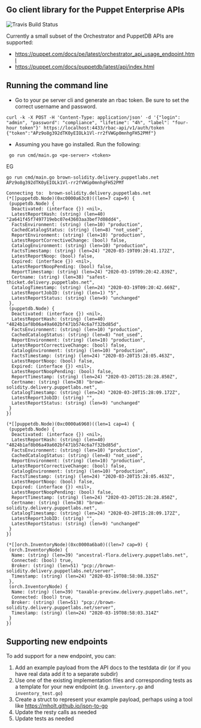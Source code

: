 ## Go client library for the Puppet Enterprise APIs

![Travis Build Status](https://travis-ci.com/puppetlabs/go-pe-client.svg?branch=master)

Currently a small subset of the Orchestrator and PuppetDB APIs are supported:
* https://puppet.com/docs/pe/latest/orchestrator_api_usage_endpoint.html
* https://puppet.com/docs/puppetdb/latest/api/index.html

## Running the command line
* Go to your pe server cli and generate an rbac token. Be sure to set the correct username and password.

`curl -k -X POST -H 'Content-Type: application/json' -d '{"login": "admin", "password": "compliance", "lifetime": "4h", "label": "four-hour token"}' https://localhost:4433/rbac-api/v1/auth/token
{"token":"APz9o8g392dTK0yEIOLk1Vl-rr2fVWGp0mnhgFH52PMf"}`

* Assuming you have go installed. Run the following:

` go run cmd/main.go <pe-server> <token>`

EG

```
go run cmd/main.go brown-solidity.delivery.puppetlabs.net APz9o8g392dTK0yEIOLk1Vl-rr2fVWGp0mnhgFH52PMf

Connecting to:  brown-solidity.delivery.puppetlabs.net
(*[]puppetdb.Node)(0xc0000a63c0)((len=7 cap=9) {
 (puppetdb.Node) {
  Deactivated: (interface {}) <nil>,
  LatestReportHash: (string) (len=40) "2a641f45f7497719ebc07e43603aa3bef7d08dd4",
  FactsEnvironment: (string) (len=10) "production",
  CachedCatalogStatus: (string) (len=8) "not_used",
  ReportEnvironment: (string) (len=10) "production",
  LatestReportCorrectiveChange: (bool) false,
  CatalogEnvironment: (string) (len=10) "production",
  FactsTimestamp: (string) (len=24) "2020-03-19T09:20:41.172Z",
  LatestReportNoop: (bool) false,
  Expired: (interface {}) <nil>,
  LatestReportNoopPending: (bool) false,
  ReportTimestamp: (string) (len=24) "2020-03-19T09:20:42.839Z",
  Certname: (string) (len=38) "safest-thicket.delivery.puppetlabs.net",
  CatalogTimestamp: (string) (len=24) "2020-03-19T09:20:42.669Z",
  LatestReportJobID: (string) (len=1) "5",
  LatestReportStatus: (string) (len=9) "unchanged"
 },
 (puppetdb.Node) {
  Deactivated: (interface {}) <nil>,
  LatestReportHash: (string) (len=40) "4824b1af8b06a49a602bf471b574c6a7f32bd85d",
  FactsEnvironment: (string) (len=10) "production",
  CachedCatalogStatus: (string) (len=8) "not_used",
  ReportEnvironment: (string) (len=10) "production",
  LatestReportCorrectiveChange: (bool) false,
  CatalogEnvironment: (string) (len=10) "production",
  FactsTimestamp: (string) (len=24) "2020-03-20T15:28:05.463Z",
  LatestReportNoop: (bool) false,
  Expired: (interface {}) <nil>,
  LatestReportNoopPending: (bool) false,
  ReportTimestamp: (string) (len=24) "2020-03-20T15:28:28.850Z",
  Certname: (string) (len=38) "brown-solidity.delivery.puppetlabs.net",
  CatalogTimestamp: (string) (len=24) "2020-03-20T15:28:09.172Z",
  LatestReportJobID: (string) "",
  LatestReportStatus: (string) (len=9) "unchanged"
 }
})

(*[]puppetdb.Node)(0xc0000a6960)((len=1 cap=4) {
 (puppetdb.Node) {
  Deactivated: (interface {}) <nil>,
  LatestReportHash: (string) (len=40) "4824b1af8b06a49a602bf471b574c6a7f32bd85d",
  FactsEnvironment: (string) (len=10) "production",
  CachedCatalogStatus: (string) (len=8) "not_used",
  ReportEnvironment: (string) (len=10) "production",
  LatestReportCorrectiveChange: (bool) false,
  CatalogEnvironment: (string) (len=10) "production",
  FactsTimestamp: (string) (len=24) "2020-03-20T15:28:05.463Z",
  LatestReportNoop: (bool) false,
  Expired: (interface {}) <nil>,
  LatestReportNoopPending: (bool) false,
  ReportTimestamp: (string) (len=24) "2020-03-20T15:28:28.850Z",
  Certname: (string) (len=38) "brown-solidity.delivery.puppetlabs.net",
  CatalogTimestamp: (string) (len=24) "2020-03-20T15:28:09.172Z",
  LatestReportJobID: (string) "",
  LatestReportStatus: (string) (len=9) "unchanged"
 }
})

(*[]orch.InventoryNode)(0xc0000a6ba0)((len=7 cap=9) {
 (orch.InventoryNode) {
  Name: (string) (len=39) "ancestral-flora.delivery.puppetlabs.net",
  Connected: (bool) true,
  Broker: (string) (len=51) "pcp://brown-solidity.delivery.puppetlabs.net/server",
  Timestamp: (string) (len=24) "2020-03-19T08:58:08.335Z"
 },
 (orch.InventoryNode) {
  Name: (string) (len=39) "taxable-preview.delivery.puppetlabs.net",
  Connected: (bool) true,
  Broker: (string) (len=51) "pcp://brown-solidity.delivery.puppetlabs.net/server",
  Timestamp: (string) (len=24) "2020-03-19T08:58:03.314Z"
 }
})
```

## Supporting new endpoints

To add support for a new endpoint, you can:
1. Add an example payload from the API docs to the testdata dir (or if you have real data add it to a separate subdir)
2. Use one of the existing implementation files and corresponding tests as a template for your new endpoint (e.g. `inventory.go` and `inventory_test.go`)
3. Create a struct to represent your example payload, perhaps using a tool like https://mholt.github.io/json-to-go
4. Update the resty calls as needed
5. Update tests as needed
